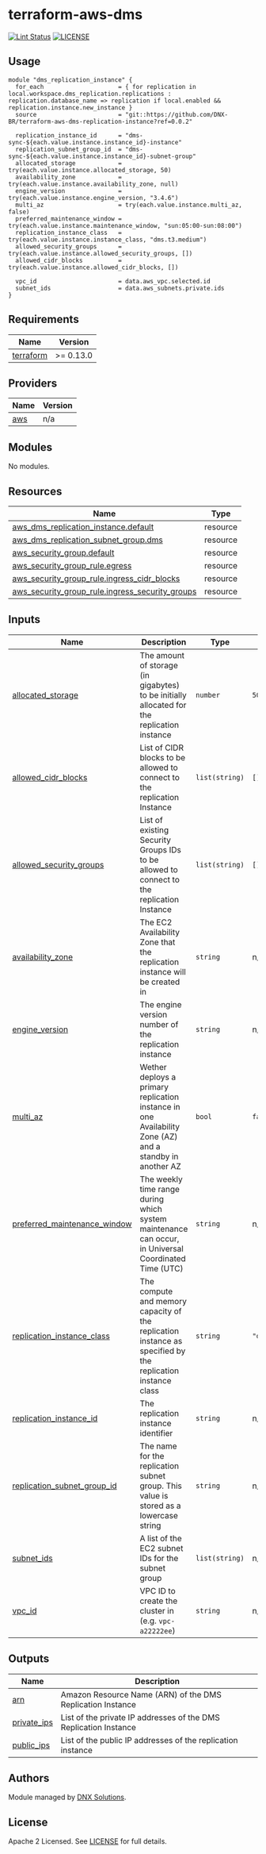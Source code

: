 # terraform-aws-dms

[![Lint Status](https://github.com/DNXLabs/terraform-aws-rds/workflows/Lint/badge.svg)](https://github.com/DNXLabs/terraform-aws-rds/actions)
[![LICENSE](https://img.shields.io/github/license/DNXLabs/terraform-aws-rds)](https://github.com/DNXLabs/terraform-aws-rds/blob/master/LICENSE)

## Usage

```hcl
module "dms_replication_instance" {
  for_each                     = { for replication in local.workspace.dms_replication.replications : replication.database_name => replication if local.enabled && replication.instance.new_instance }
  source                       = "git::https://github.com/DNX-BR/terraform-aws-dms-replication-instance?ref=0.0.2"

  replication_instance_id      = "dms-sync-${each.value.instance.instance_id}-instance"
  replication_subnet_group_id  = "dms-sync-${each.value.instance.instance_id}-subnet-group"
  allocated_storage            = try(each.value.instance.allocated_storage, 50)
  availability_zone            = try(each.value.instance.availability_zone, null)
  engine_version               = try(each.value.instance.engine_version, "3.4.6")
  multi_az                     = try(each.value.instance.multi_az, false)
  preferred_maintenance_window = try(each.value.instance.maintenance_window, "sun:05:00-sun:08:00")
  replication_instance_class   = try(each.value.instance.instance_class, "dms.t3.medium")
  allowed_security_groups      = try(each.value.instance.allowed_security_groups, [])
  allowed_cidr_blocks          = try(each.value.instance.allowed_cidr_blocks, [])

  vpc_id                       = data.aws_vpc.selected.id
  subnet_ids                   = data.aws_subnets.private.ids
}
```

<!--- BEGIN_TF_DOCS --->

## Requirements

| Name | Version |
|------|---------|
| <a name="requirement_terraform"></a> [terraform](#requirement\_terraform) | >= 0.13.0 |

## Providers

| Name | Version |
|------|---------|
| <a name="provider_aws"></a> [aws](#provider\_aws) | n/a |

## Modules

No modules.

## Resources

| Name | Type |
|------|------|
| [aws_dms_replication_instance.default](https://registry.terraform.io/providers/hashicorp/aws/latest/docs/resources/dms_replication_instance) | resource |
| [aws_dms_replication_subnet_group.dms](https://registry.terraform.io/providers/hashicorp/aws/latest/docs/resources/dms_replication_subnet_group) | resource |
| [aws_security_group.default](https://registry.terraform.io/providers/hashicorp/aws/latest/docs/resources/security_group) | resource |
| [aws_security_group_rule.egress](https://registry.terraform.io/providers/hashicorp/aws/latest/docs/resources/security_group_rule) | resource |
| [aws_security_group_rule.ingress_cidr_blocks](https://registry.terraform.io/providers/hashicorp/aws/latest/docs/resources/security_group_rule) | resource |
| [aws_security_group_rule.ingress_security_groups](https://registry.terraform.io/providers/hashicorp/aws/latest/docs/resources/security_group_rule) | resource |

## Inputs

| Name | Description | Type | Default | Required |
|------|-------------|------|---------|:--------:|
| <a name="input_allocated_storage"></a> [allocated\_storage](#input\_allocated\_storage) | The amount of storage (in gigabytes) to be initially allocated for the replication instance | `number` | `50` | no |
| <a name="input_allowed_cidr_blocks"></a> [allowed\_cidr\_blocks](#input\_allowed\_cidr\_blocks) | List of CIDR blocks to be allowed to connect to the replication Instance | `list(string)` | `[]` | no |
| <a name="input_allowed_security_groups"></a> [allowed\_security\_groups](#input\_allowed\_security\_groups) | List of existing Security Groups IDs to be allowed to connect to the replication Instance | `list(string)` | `[]` | no |
| <a name="input_availability_zone"></a> [availability\_zone](#input\_availability\_zone) | The EC2 Availability Zone that the replication instance will be created in | `string` | n/a | yes |
| <a name="input_engine_version"></a> [engine\_version](#input\_engine\_version) | The engine version number of the replication instance | `string` | n/a | yes |
| <a name="input_multi_az"></a> [multi\_az](#input\_multi\_az) | Wether deploys a primary replication instance in one Availability Zone (AZ) and a standby in another AZ | `bool` | `false` | no |
| <a name="input_preferred_maintenance_window"></a> [preferred\_maintenance\_window](#input\_preferred\_maintenance\_window) | The weekly time range during which system maintenance can occur, in Universal Coordinated Time (UTC) | `string` | n/a | yes |
| <a name="input_replication_instance_class"></a> [replication\_instance\_class](#input\_replication\_instance\_class) | The compute and memory capacity of the replication instance as specified by the replication instance class | `string` | `"dms.t3.micro"` | no |
| <a name="input_replication_instance_id"></a> [replication\_instance\_id](#input\_replication\_instance\_id) | The replication instance identifier | `string` | n/a | yes |
| <a name="input_replication_subnet_group_id"></a> [replication\_subnet\_group\_id](#input\_replication\_subnet\_group\_id) | The name for the replication subnet group. This value is stored as a lowercase string | `string` | n/a | yes |
| <a name="input_subnet_ids"></a> [subnet\_ids](#input\_subnet\_ids) | A list of the EC2 subnet IDs for the subnet group | `list(string)` | n/a | yes |
| <a name="input_vpc_id"></a> [vpc\_id](#input\_vpc\_id) | VPC ID to create the cluster in (e.g. `vpc-a22222ee`) | `string` | n/a | yes |

## Outputs

| Name | Description |
|------|-------------|
| <a name="output_arn"></a> [arn](#output\_arn) | Amazon Resource Name (ARN) of the DMS Replication Instance |
| <a name="output_private_ips"></a> [private\_ips](#output\_private\_ips) | List of the private IP addresses of the DMS Replication Instance |
| <a name="output_public_ips"></a> [public\_ips](#output\_public\_ips) | List of the public IP addresses of the replication instance |


<!--- END_TF_DOCS --->

## Authors

Module managed by [DNX Solutions](https://github.com/DNXLabs).

## License

Apache 2 Licensed. See [LICENSE](https://github.com/DNXLabs/terraform-aws-template/blob/master/LICENSE) for full details.